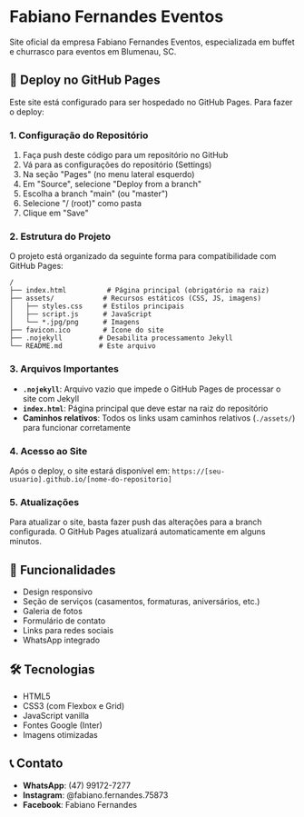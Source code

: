 # Fabiano Fernandes Eventos

Site oficial da empresa Fabiano Fernandes Eventos, especializada em buffet e churrasco para eventos em Blumenau, SC.

## 🚀 Deploy no GitHub Pages

Este site está configurado para ser hospedado no GitHub Pages. Para fazer o deploy:

### 1. Configuração do Repositório

1. Faça push deste código para um repositório no GitHub
2. Vá para as configurações do repositório (Settings)
3. Na seção "Pages" (no menu lateral esquerdo)
4. Em "Source", selecione "Deploy from a branch"
5. Escolha a branch "main" (ou "master")
6. Selecione "/ (root)" como pasta
7. Clique em "Save"

### 2. Estrutura do Projeto

O projeto está organizado da seguinte forma para compatibilidade com GitHub Pages:

```
/
├── index.html          # Página principal (obrigatório na raiz)
├── assets/            # Recursos estáticos (CSS, JS, imagens)
│   ├── styles.css     # Estilos principais
│   ├── script.js      # JavaScript
│   └── *.jpg/png      # Imagens
├── favicon.ico        # Ícone do site
├── .nojekyll         # Desabilita processamento Jekyll
└── README.md         # Este arquivo
```

### 3. Arquivos Importantes

- **`.nojekyll`**: Arquivo vazio que impede o GitHub Pages de processar o site com Jekyll
- **`index.html`**: Página principal que deve estar na raiz do repositório
- **Caminhos relativos**: Todos os links usam caminhos relativos (`./assets/`) para funcionar corretamente

### 4. Acesso ao Site

Após o deploy, o site estará disponível em:
`https://[seu-usuario].github.io/[nome-do-repositorio]`

### 5. Atualizações

Para atualizar o site, basta fazer push das alterações para a branch configurada. O GitHub Pages atualizará automaticamente em alguns minutos.

## 📱 Funcionalidades

- Design responsivo
- Seção de serviços (casamentos, formaturas, aniversários, etc.)
- Galeria de fotos
- Formulário de contato
- Links para redes sociais
- WhatsApp integrado

## 🛠️ Tecnologias

- HTML5
- CSS3 (com Flexbox e Grid)
- JavaScript vanilla
- Fontes Google (Inter)
- Imagens otimizadas

## 📞 Contato

- **WhatsApp**: (47) 99172-7277
- **Instagram**: @fabiano.fernandes.75873
- **Facebook**: Fabiano Fernandes